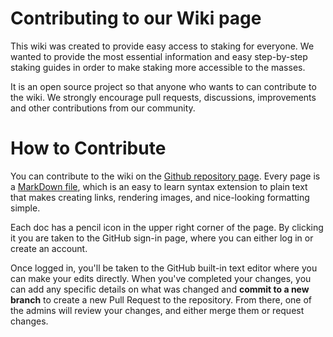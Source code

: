 # Contributing to our Wiki page

This wiki was created to provide easy access to staking for everyone. We wanted to provide the most essential information and easy step-by-step staking guides in order to make staking more accessible to the masses. 

It is an open source project so that anyone who wants to can contribute to the wiki.
We strongly encourage pull requests, discussions, improvements and other contributions from our community. 

# How to Contribute

You can contribute to the wiki on the [Github repository page](https://github.com/auditOne/documentation). Every page is a [MarkDown file](https://docs.github.com/en/get-started/writing-on-github/getting-started-with-writing-and-formatting-on-github/basic-writing-and-formatting-syntax), which is an easy to learn syntax extension to plain text that makes creating links, rendering images, and nice-looking formatting simple.

Each doc has a pencil icon in the upper right corner of the page. By clicking it you are taken to the GitHub sign-in page, where you can either log in or create an account.

Once logged in, you'll be taken to the GitHub built-in text editor where you can make your edits directly. When you've completed your changes, you can add any specific details on what was changed and **commit to a new branch** to create a new Pull Request to the repository. From there, one of the admins will review your changes, and either merge them or request changes.

